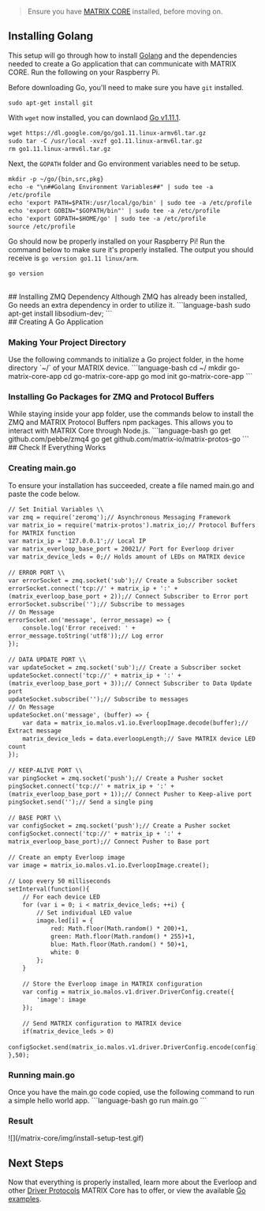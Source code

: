 > Ensure you have [MATRIX CORE](core-installation.md) installed, before moving on.

## Installing Golang
This setup will go through how to install <a href="https://golang.org/" target="_blank">Golang</a> and the dependencies needed to create a Go application that can communicate with MATRIX CORE. Run the following on your Raspberry Pi.

Before downloading Go, you'll need to make sure you have `git` installed.
```language-bash
sudo apt-get install git
```

With `wget` now installed, you can downlaod <a href="https://golang.org/dl/" target="_blank">Go v1.11.1</a>.
```language-bash
wget https://dl.google.com/go/go1.11.linux-armv6l.tar.gz
sudo tar -C /usr/local -xvzf go1.11.linux-armv6l.tar.gz
rm go1.11.linux-armv6l.tar.gz
```

Next, the `GOPATH` folder and Go environment variables need to be setup.
```language-bash
mkdir -p ~/go/{bin,src,pkg}
echo -e "\n##Golang Environment Variables##" | sudo tee -a /etc/profile
echo 'export PATH=$PATH:/usr/local/go/bin' | sudo tee -a /etc/profile
echo 'export GOBIN="$GOPATH/bin"' | sudo tee -a /etc/profile
echo 'export GOPATH=$HOME/go' | sudo tee -a /etc/profile
source /etc/profile
```

Go should now be properly installed on your Raspberry Pi! Run the command below to make sure it's properly installed. The output you should receive is `go version go1.11 linux/arm`.
```language-bash
go version
```


<br/>
## Installing ZMQ Dependency
Although ZMQ has already been installed, Go needs an extra dependency in order to utilize it.
```language-bash
sudo apt-get install libsodium-dev;
```


<br/>
## Creating A Go Application
<h3 style="padding-top: 0">Making Your Project Directory</h3>
Use the following commands to initialize a Go project folder, in the home directory `~/` of your MATRIX device.
```language-bash
cd ~/
mkdir go-matrix-core-app
cd go-matrix-core-app
go mod init go-matrix-core-app
```

<h3 style="padding-top: 0">Installing Go Packages for ZMQ and Protocol Buffers</h3>
While staying inside your app folder, use the commands below to install the ZMQ and MATRIX Protocol Buffers npm packages. This allows you to interact with MATRIX Core through Node.js.
```language-bash
go get github.com/pebbe/zmq4
go get github.com/matrix-io/matrix-protos-go
```

<br/>
## Check If Everything Works
<h3 style="padding-top: 0">Creating main.go</h3>
To ensure your installation has succeeded, create a file named main.go and paste the code below.

```language-go
// Set Initial Variables \\
var zmq = require('zeromq');// Asynchronous Messaging Framework
var matrix_io = require('matrix-protos').matrix_io;// Protocol Buffers for MATRIX function
var matrix_ip = '127.0.0.1';// Local IP
var matrix_everloop_base_port = 20021// Port for Everloop driver
var matrix_device_leds = 0;// Holds amount of LEDs on MATRIX device

// ERROR PORT \\
var errorSocket = zmq.socket('sub');// Create a Subscriber socket
errorSocket.connect('tcp://' + matrix_ip + ':' + (matrix_everloop_base_port + 2));// Connect Subscriber to Error port
errorSocket.subscribe('');// Subscribe to messages
// On Message
errorSocket.on('message', (error_message) => {
	console.log('Error received: ' + error_message.toString('utf8'));// Log error
});

// DATA UPDATE PORT \\
var updateSocket = zmq.socket('sub');// Create a Subscriber socket
updateSocket.connect('tcp://' + matrix_ip + ':' + (matrix_everloop_base_port + 3));// Connect Subscriber to Data Update port
updateSocket.subscribe('');// Subscribe to messages
// On Message
updateSocket.on('message', (buffer) => {
	var data = matrix_io.malos.v1.io.EverloopImage.decode(buffer);// Extract message
	matrix_device_leds = data.everloopLength;// Save MATRIX device LED count
});

// KEEP-ALIVE PORT \\
var pingSocket = zmq.socket('push');// Create a Pusher socket
pingSocket.connect('tcp://' + matrix_ip + ':' + (matrix_everloop_base_port + 1));// Connect Pusher to Keep-alive port
pingSocket.send('');// Send a single ping

// BASE PORT \\
var configSocket = zmq.socket('push');// Create a Pusher socket
configSocket.connect('tcp://' + matrix_ip + ':' + matrix_everloop_base_port);// Connect Pusher to Base port

// Create an empty Everloop image
var image = matrix_io.malos.v1.io.EverloopImage.create();

// Loop every 50 milliseconds
setInterval(function(){
    // For each device LED
    for (var i = 0; i < matrix_device_leds; ++i) {
        // Set individual LED value
        image.led[i] = {
            red: Math.floor(Math.random() * 200)+1,
            green: Math.floor(Math.random() * 255)+1,
            blue: Math.floor(Math.random() * 50)+1,
            white: 0
        };
    }

    // Store the Everloop image in MATRIX configuration
    var config = matrix_io.malos.v1.driver.DriverConfig.create({
        'image': image
	});
	
    // Send MATRIX configuration to MATRIX device
    if(matrix_device_leds > 0)
        configSocket.send(matrix_io.malos.v1.driver.DriverConfig.encode(config).finish());
},50);
```

<h3 style="padding-top: 0">Running main.go</h3>
Once you have the main.go code copied, use the following command to run a simple hello world app.
```language-bash
go run main.go
```
<h3 style="padding-top: 0">Result</h3>
![](/matrix-core/img/install-setup-test.gif)

## Next Steps
Now that everything is properly installed, learn more about the Everloop and other [Driver Protocols](../protocols) MATRIX Core has to offer, or view the available [Go examples](../go-examples).
